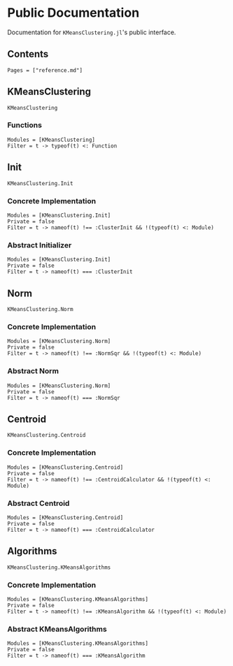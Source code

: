 # Public Documentation

Documentation for `KMeansClustering.jl`'s public interface.

## Contents

```@contents
Pages = ["reference.md"]
```

## KMeansClustering

```@docs
KMeansClustering
```

### Functions
```@autodocs
Modules = [KMeansClustering]
Filter = t -> typeof(t) <: Function
```

## Init
```@docs
KMeansClustering.Init
```

### Concrete Implementation
```@autodocs
Modules = [KMeansClustering.Init]
Private = false
Filter = t -> nameof(t) !== :ClusterInit && !(typeof(t) <: Module)
```

### Abstract Initializer
```@autodocs
Modules = [KMeansClustering.Init]
Private = false
Filter = t -> nameof(t) === :ClusterInit 
```

## Norm
```@docs
KMeansClustering.Norm
```

### Concrete Implementation
```@autodocs
Modules = [KMeansClustering.Norm]
Private = false
Filter = t -> nameof(t) !== :NormSqr && !(typeof(t) <: Module)
```

### Abstract Norm
```@autodocs
Modules = [KMeansClustering.Norm]
Private = false
Filter = t -> nameof(t) === :NormSqr 
```

## Centroid
```@docs
KMeansClustering.Centroid
```

### Concrete Implementation
```@autodocs
Modules = [KMeansClustering.Centroid]
Private = false
Filter = t -> nameof(t) !== :CentroidCalculator && !(typeof(t) <: Module)
```

### Abstract Centroid
```@autodocs
Modules = [KMeansClustering.Centroid]
Private = false
Filter = t -> nameof(t) === :CentroidCalculator 
```

## Algorithms
```@docs
KMeansClustering.KMeansAlgorithms
```

### Concrete Implementation
```@autodocs
Modules = [KMeansClustering.KMeansAlgorithms]
Private = false
Filter = t -> nameof(t) !== :KMeansAlgorithm && !(typeof(t) <: Module)
```

### Abstract KMeansAlgorithms
```@autodocs
Modules = [KMeansClustering.KMeansAlgorithms]
Private = false
Filter = t -> nameof(t) === :KMeansAlgorithm 
```
